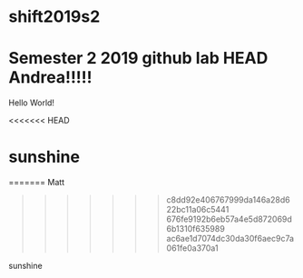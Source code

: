 # shift2019s2
Semester 2 2019 github lab
HEAD
Andrea!!!!!
=======

Hello World!

<<<<<<< HEAD

sunshine
=======
=======
Matt
>>>>>>> c8dd92e406767999da146a28d622bc11a06c5441
676fe9192b6eb57a4e5d872069d6b1310f635989
>>>>>>> ac6ae1d7074dc30da30f6aec9c7a061fe0a370a1


































sunshine
